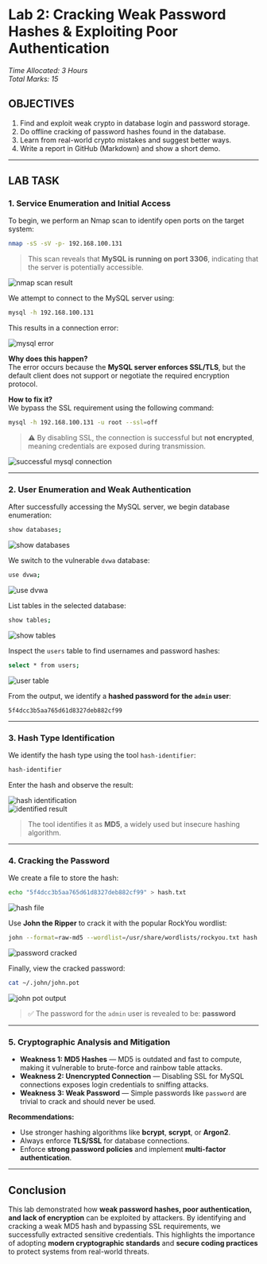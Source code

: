 # Lab 2: Cracking Weak Password Hashes & Exploiting Poor Authentication

*Time Allocated: 3 Hours  
Total Marks: 15* 

## OBJECTIVES
1. Find and exploit weak crypto in database login and password storage.
2. Do offline cracking of password hashes found in the database.
3. Learn from real-world crypto mistakes and suggest better ways.
4. Write a report in GitHub (Markdown) and show a short demo.

---

## LAB TASK

### 1. Service Enumeration and Initial Access

To begin, we perform an Nmap scan to identify open ports on the target system:

```bash
nmap -sS -sV -p- 192.168.100.131
```

> This scan reveals that **MySQL is running on port 3306**, indicating that the server is potentially accessible.

![nmap scan result](Screenshot/nmap-scan.png)

We attempt to connect to the MySQL server using:

```bash
mysql -h 192.168.100.131
```

This results in a connection error:

![mysql error](Screenshot/mysql_error.png)

**Why does this happen?**  
The error occurs because the **MySQL server enforces SSL/TLS**, but the default client does not support or negotiate the required encryption protocol.

**How to fix it?**  
We bypass the SSL requirement using the following command:

```bash
mysql -h 192.168.100.131 -u root --ssl=off
```

> ⚠️ By disabling SSL, the connection is successful but **not encrypted**, meaning credentials are exposed during transmission.

![successful mysql connection](Screenshot/mysql-success.png)

---

### 2. User Enumeration and Weak Authentication

After successfully accessing the MySQL server, we begin database enumeration:

```bash
show databases;
```

![show databases](Screenshot/show-databases.png)

We switch to the vulnerable `dvwa` database:

```bash
use dvwa;
```

![use dvwa](Screenshot/use-dvwa.png)

List tables in the selected database:

```bash
show tables;
```

![show tables](Screenshot/show-tables.png)

Inspect the `users` table to find usernames and password hashes:

```bash
select * from users;
```

![user table](Screenshot/users-database.png)

From the output, we identify a **hashed password for the `admin` user**:

```text
5f4dcc3b5aa765d61d8327deb882cf99
```

---

### 3. Hash Type Identification

We identify the hash type using the tool `hash-identifier`:

```bash
hash-identifier
```

Enter the hash and observe the result:

![hash identification](Screenshot/hash-id.png)  
![identified result](Screenshot/identifier-result.png)

> The tool identifies it as **MD5**, a widely used but insecure hashing algorithm.

---

### 4. Cracking the Password

We create a file to store the hash:

```bash
echo "5f4dcc3b5aa765d61d8327deb882cf99" > hash.txt
```

![hash file](Screenshot/hash-txt.png)

Use **John the Ripper** to crack it with the popular RockYou wordlist:

```bash
john --format=raw-md5 --wordlist=/usr/share/wordlists/rockyou.txt hash.txt
```

![password cracked](Screenshot/pass-crack.png)

Finally, view the cracked password:

```bash
cat ~/.john/john.pot
```

![john pot output](Screenshot/john-pot.png)

> ✅ The password for the `admin` user is revealed to be: **password**

---

### 5. Cryptographic Analysis and Mitigation

- **Weakness 1: MD5 Hashes** — MD5 is outdated and fast to compute, making it vulnerable to brute-force and rainbow table attacks.
- **Weakness 2: Unencrypted Connection** — Disabling SSL for MySQL connections exposes login credentials to sniffing attacks.
- **Weakness 3: Weak Password** — Simple passwords like `password` are trivial to crack and should never be used.

**Recommendations:**
- Use stronger hashing algorithms like **bcrypt**, **scrypt**, or **Argon2**.
- Always enforce **TLS/SSL** for database connections.
- Enforce **strong password policies** and implement **multi-factor authentication**.

---

## Conclusion

This lab demonstrated how **weak password hashes, poor authentication, and lack of encryption** can be exploited by attackers. By identifying and cracking a weak MD5 hash and bypassing SSL requirements, we successfully extracted sensitive credentials. This highlights the importance of adopting **modern cryptographic standards** and **secure coding practices** to protect systems from real-world threats.